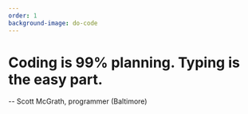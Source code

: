 ```yaml
---
order: 1
background-image: do-code
---
```


<div class='container'>
  <div class="row">
    <div class="col-md-2">
    </div>
    <div class="col-md-8">
      <div class="slider__slide-content">
        <h1 class="slider__slide-title">Coding is 99% planning. Typing is the easy part.</h1>
        <div class="slider__slide-byline">
          -- Scott McGrath, programmer (Baltimore)
        </div>
      </div>
    </div>
    <div class="col-md-2">
    </div>
  </div>
</div>
